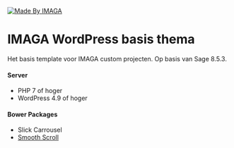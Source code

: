 [![Made By IMAGA](https://img.shields.io/badge/Made%20By-IMAGA-2896e4.svg)](http://IMAGA.nl/)


# IMAGA WordPress basis thema
Het basis template voor IMAGA custom projecten.
Op basis van Sage 8.5.3.


#### Server
 * PHP 7 of hoger
 * WordPress 4.9 of hoger

#### Bower Packages
 * Slick Carrousel
 * [Smooth Scroll](https://github.com/cferdinandi/smooth-scroll)
